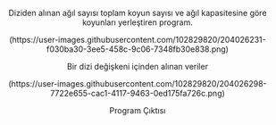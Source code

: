 <center>
<p>Diziden alınan ağıl sayısı toplam koyun sayısı ve ağıl kapasitesine göre koyunları yerleştiren program.</p>
(https://user-images.githubusercontent.com/102829820/204026231-f030ba30-3ee5-458c-9c06-7348fb30e838.png)
<p>Bir dizi değişkeni içinden alınan veriler</p>
(https://user-images.githubusercontent.com/102829820/204026298-7722e655-cac1-4117-9463-0ed175fa726c.png)
<p>Program Çıktısı</p>
</center>
